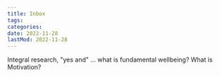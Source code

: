 ```yaml
---
title: Inbox
tags:
categories:
date: 2022-11-28
lastMod: 2022-11-28
---
```

Integral research, "yes and" ... what is fundamental wellbeing? What is Motivation?


